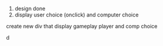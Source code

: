 1. design done 
2. display user choice (onclick) and computer choice

create new div that display gameplay player and comp choice 


d